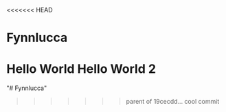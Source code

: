 <<<<<<< HEAD
# Fynnlucca

Hello World
Hello World 2
=======
"# Fynnlucca" 
>>>>>>> parent of 19cecdd... cool commit
